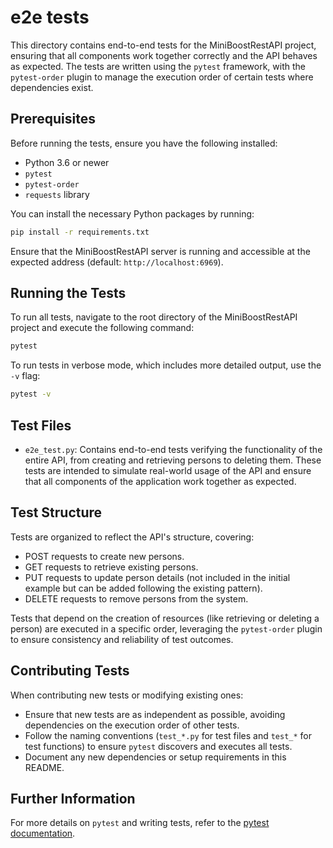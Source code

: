 # e2e tests

This directory contains end-to-end tests for the MiniBoostRestAPI project, ensuring that all components work together correctly and the API behaves as expected. The tests are written using the `pytest` framework, with the `pytest-order` plugin to manage the execution order of certain tests where dependencies exist.

## Prerequisites

Before running the tests, ensure you have the following installed:

- Python 3.6 or newer
- `pytest`
- `pytest-order`
- `requests` library

You can install the necessary Python packages by running:

```sh
pip install -r requirements.txt
```

Ensure that the MiniBoostRestAPI server is running and accessible at the expected address (default: `http://localhost:6969`).

## Running the Tests

To run all tests, navigate to the root directory of the MiniBoostRestAPI project and execute the following command:

```sh
pytest
```

To run tests in verbose mode, which includes more detailed output, use the `-v` flag:

```sh
pytest -v
```

## Test Files

- `e2e_test.py`: Contains end-to-end tests verifying the functionality of the entire API, from creating and retrieving persons to deleting them. These tests are intended to simulate real-world usage of the API and ensure that all components of the application work together as expected.

## Test Structure

Tests are organized to reflect the API's structure, covering:

- POST requests to create new persons.
- GET requests to retrieve existing persons.
- PUT requests to update person details (not included in the initial example but can be added following the existing pattern).
- DELETE requests to remove persons from the system.

Tests that depend on the creation of resources (like retrieving or deleting a person) are executed in a specific order, leveraging the `pytest-order` plugin to ensure consistency and reliability of test outcomes.

## Contributing Tests

When contributing new tests or modifying existing ones:

- Ensure that new tests are as independent as possible, avoiding dependencies on the execution order of other tests.
- Follow the naming conventions (`test_*.py` for test files and `test_*` for test functions) to ensure `pytest` discovers and executes all tests.
- Document any new dependencies or setup requirements in this README.

## Further Information

For more details on `pytest` and writing tests, refer to the [pytest documentation](https://docs.pytest.org/en/latest/).
